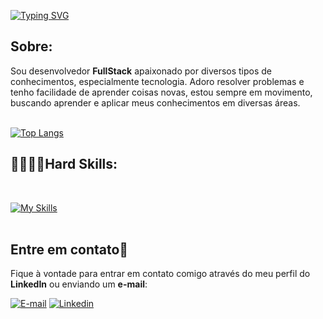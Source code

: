 
[![Typing SVG](https://readme-typing-svg.demolab.com?font=Fira+Code&weight=500&size=22&pause=1000&color=34AD00&center=falso&vCenter=falso&repeat=verdadeiro&width=435&lines=Ol%C3%A1%2C+meu+nome+%C3%A9+%3D%3E+Lamonier;Seja+bem+vindo+ao+meu+Perfil!+%F0%9F%98%8A)](https://git.io/typing-svg)

## Sobre:
Sou desenvolvedor **FullStack** apaixonado por diversos tipos de conhecimentos, especialmente tecnologia.
Adoro resolver problemas e tenho facilidade de aprender coisas novas, estou sempre em movimento,
buscando aprender e aplicar meus conhecimentos em diversas áreas.
<br/>
<br/>

[![Top Langs](https://github-readme-stats.vercel.app/api/top-langs/?username=Lamonier-Barbosa&layout=donut&bg_color=292929&border_color=34AD00)](https://github.com/anuraghazra/github-readme-stats)

## 🚀👨🏻‍💻Hard Skills:
<br/>

[![My Skills](https://skillicons.dev/icons?i=js,html,css,php,postgres,git,nodejs,wordpress)](https://skillicons.dev)
<br/>
<br/>
## Entre em contato📲

Fique à vontade para entrar em contato comigo através do meu perfil do **LinkedIn** ou enviando um **e-mail**:

[![E-mail](https://img.shields.io/badge/Microsoft_Outlook-0078D4?style=for-the-badge&logo=microsoft-outlook&logoColor=white)](mailto:lamoni_lr@hotmail.com)
[![Linkedin](https://img.shields.io/badge/LinkedIn-0077B5?style=for-the-badge&logo=linkedin&logoColor=white)](https://www.linkedin.com/in/lamonier-barbosa/)
